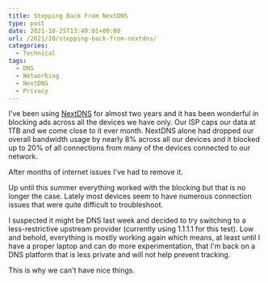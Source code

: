 ```yaml
---
title: Stepping Back From NextDNS
type: post
date: 2021-10-25T13:49:01+00:00
url: /2021/10/stepping-back-from-nextdns/
categories:
  - Technical
tags:
  - DNS
  - Networking
  - NextDNS
  - Privacy
---
```


I've been using [NextDNS][1] for almost two years and it has been wonderful in blocking ads across all the devices we have only. Our ISP caps our data at 1TB and we come close to it ever month. NextDNS alone had dropped our overall bandwidth usage by nearly 8% across all our devices and it blocked up to 20% of all connections from many of the devices connected to our network.

After months of internet issues I've had to remove it.

Up until this summer everything worked with the blocking but that is no longer the case. Lately most devices seem to have numerous connection issues that were quite difficult to troubleshoot.

I suspected it might be DNS last week and decided to try switching to a less-restrictive upstream provider (currently using 1.1.1.1 for this test). Low and behold, everything is mostly working again which means, at least until I have a proper laptop and can do more experimentation, that I'm back on a DNS platform that is less private and will not help prevent tracking.

This is why we can't have nice things.

 [1]: https://nextdns.io/